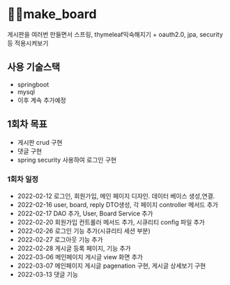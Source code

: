 # 🎈🎈make_board
게시판을 여러번 만들면서 스프링, thymeleaf익숙해지기 + oauth2.0, jpa, security 등 적용시켜보기

## 사용 기술스택
- springboot
- mysql
- 이후 계속 추가예정

## 1회차 목표
- 게시판 crud 구현
- 댓글 구현
- spring security 사용하여 로그인 구현
### 1회차 일정
- 2022-02-12 로그인, 회원가입, 메인 페이지 디자인. 데이터 베이스 생성,연결.
- 2022-02-16 user, board, reply DTO생성, 각 페이지 controller 메서드 추가
- 2022-02-17 DAO 추가, User, Board Service 추가
- 2022-02-20 회원가입 컨트롤러 메서드 추가, 시큐리티 config 파일 추가
- 2022-02-26 로그인 기능 추가(시큐리티 세션 부분)
- 2022-02-27 로그아웃 기능 추가
- 2022-02-28 게시글 등록 페이지, 기능 추가
- 2022-03-06 메인페이지 게시글 view 화면 추가
- 2022-03-07 메인페이지 게시글 pagenation 구현, 게시글 상세보기 구현
- 2022-03-13 댓글 기능 
